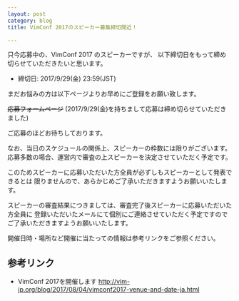 ```yaml
---
layout: post
category: blog
title: VimConf 2017のスピーカー募集締切間近！

---
```


只今応募中の、VimConf 2017 のスピーカーですが、
以下締切日をもって締め切らせていただきたいと思います。

* 締切日: 2017/9/29(金) 23:59(JST)

まだお悩みの方は以下ページよりお早めにご登録をお願い致します。

~~応募フォームページ~~ (2017/9/29(金)を持ちまして応募は締め切らせていただきました)

ご応募のほどお待ちしております。

なお、当日のスケジュールの関係上、スピーカーの枠数には限りがございます。
応募多数の場合、運営内で審査の上スピーカーを決定させていただく予定です。

このためスピーカーに応募いただいた方全員が必ずしもスピーカーとして発表できるとは
限りませんので、あらかじめご了承いただきますようお願いいたします。

スピーカーの審査結果につきましては、審査完了後スピーカーに応募いただいた方全員に
登録いただいたメールにて個別にご連絡させていただく予定ですのでご了承いただきますようお願いいたします。

開催日時・場所など開催に当たっての情報は参考リンクをご参照ください。

## 参考リンク

* VimConf 2017を開催します <http://vim-jp.org/blog/2017/08/04/vimconf2017-venue-and-date-ja.html>

